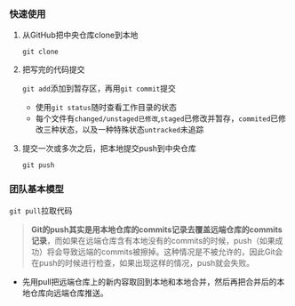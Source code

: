 ### 快速使用

1. 从GitHub把中央仓库clone到本地

   `git clone`

2. 把写完的代码提交

   `git add`添加到暂存区，再用`git commit`提交

   * 使用`git status`随时查看工作目录的状态
   * 每个文件有`changed/unstaged已修改`,`staged`已修改并暂存，`commited`已修改三种状态，以及一种特殊状态`untracked`未追踪

3. 提交一次或多次之后，把本地提交push到中央仓库

   `git push`

### 团队基本模型

`git pull`拉取代码

>**Git的push其实是用本地仓库的commits记录去覆盖远端仓库的commits记录**，而如果在远端仓库含有本地没有的commits的时候，push（如果成功）将会导致远端的commits被擦掉。这种情况是不被允许的，因此Git会在push的时候进行检查，如果出现这样的情况，push就会失败。

* 先用pull把远端仓库上的新内容取回到本地和本地合并，然后再把合并后的本地仓库向远端仓库推送。